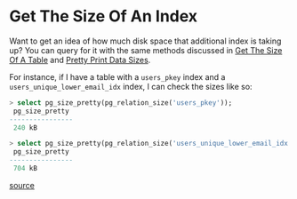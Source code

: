 # Get The Size Of An Index

Want to get an idea of how much disk space that additional index is taking up? You can query for it with the same methods discussed in [Get The Size Of A Table](../table-operations/get-the-size-of-a-table.md) and [Pretty Print Data Sizes](../string-operations/pretty-print-data-sizes.md).

For instance, if I have a table with a `users_pkey` index and a `users_unique_lower_email_idx` index, I can check the sizes like so:

```sql
> select pg_size_pretty(pg_relation_size('users_pkey'));
 pg_size_pretty
----------------
 240 kB

> select pg_size_pretty(pg_relation_size('users_unique_lower_email_idx'));
 pg_size_pretty
----------------
 704 kB
```

[source](https://www.niwi.nz/2013/02/17/postgresql-database-table-indexes-size/)

